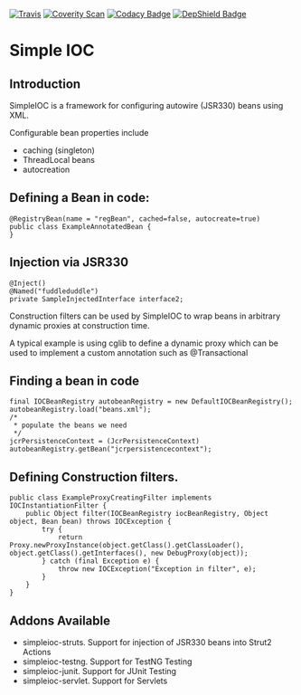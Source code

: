 [![Travis](https://api.travis-ci.org/teverett/simpleioc.png)](https://travis-ci.org/teverett/simpleioc)
[![Coverity Scan](https://scan.coverity.com/projects/13284/badge.svg)](https://scan.coverity.com/projects/teverett-simpleioc)
[![Codacy Badge](https://api.codacy.com/project/badge/Grade/9c0f06b818bd47739ff23a1c0001326c)](https://www.codacy.com/app/teverett/simpleioc?utm_source=github.com&amp;utm_medium=referral&amp;utm_content=teverett/simpleioc&amp;utm_campaign=Badge_Grade)
[![DepShield Badge](https://depshield.sonatype.org/badges/teverett/simpleioc/depshield.svg)](https://depshield.github.io)

Simple IOC
=============

Introduction
-------------------

SimpleIOC is a framework for configuring autowire (JSR330) beans using XML.

Configurable bean properties include

* caching (singleton)
* ThreadLocal beans
* autocreation

Defining a Bean in code:
-------------------

	@RegistryBean(name = "regBean", cached=false, autocreate=true)
	public class ExampleAnnotatedBean {
	}


Injection via JSR330
-------------------

	@Inject()
	@Named("fuddleduddle")
	private SampleInjectedInterface interface2;
	

Construction filters can be used by SimpleIOC to wrap beans in arbitrary dynamic proxies at construction time. 

A typical example is using cglib to define a dynamic proxy which can be used to implement a custom annotation such as @Transactional

Finding a bean in code
-------------------

	final IOCBeanRegistry autobeanRegistry = new DefaultIOCBeanRegistry();
	autobeanRegistry.load("beans.xml");
	/*
	 * populate the beans we need
	 */
	jcrPersistenceContext = (JcrPersistenceContext) autobeanRegistry.getBean("jcrpersistencecontext");


Defining Construction filters.  
-------------------

	public class ExampleProxyCreatingFilter implements IOCInstantiationFilter {
		public Object filter(IOCBeanRegistry iocBeanRegistry, Object object, Bean bean) throws IOCException {
			try {
				return Proxy.newProxyInstance(object.getClass().getClassLoader(), object.getClass().getInterfaces(), new DebugProxy(object));
			} catch (final Exception e) {
				throw new IOCException("Exception in filter", e);
			}
		}
	}

Addons Available  
-------------------

* simpleioc-struts.  Support for injection of JSR330 beans into Strut2 Actions
* simpleioc-testng.  Support for TestNG Testing
* simpleioc-junit.   Support for JUnit Testing
* simpleioc-servlet. Support for Servlets





